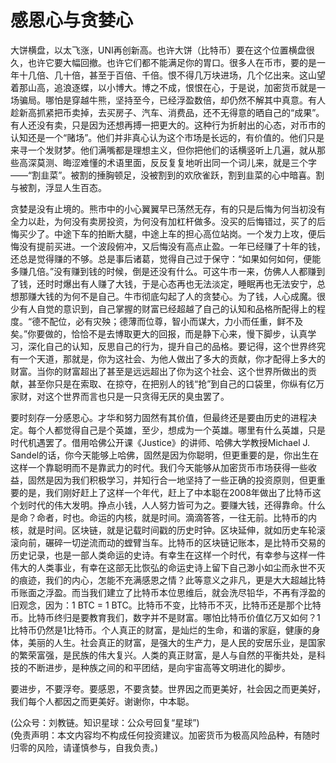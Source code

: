# 感恩心与贪婪心

大饼横盘，以太飞涨，UNI再创新高。也许大饼（比特币）要在这个位置横盘很久，也许它要大幅回撤。也许它们都不能满足你的胃口。很多人在币市，要的是一年十几倍、几十倍，甚至于百倍、千倍。恨不得几万块进场，几个亿出来。这山望着那山高，追浪逐蝶，以小博大。博之不成，恨恨在心，于是说，加密货币就是一场骗局。哪怕是穿越牛熊，坚持至今，已经浮盈数倍，却仍然不解其中真意。有人趁新高抓紧把币卖掉，去买房子、汽车、消费品，还不无得意的晒自己的“成果”。有人还没有卖，只是因为还想再搏一把更大的。这种行为折射出的心态，对币市的认知还是一个“赌场”。他们并非真心认为这个市场是长远的，有价值的。他们只是来寻一个发财梦。他们满嘴都是理想主义，但你把他们的话横竖听上几遍，就从那些高深莫测、晦涩难懂的术语里面，反反复复地听出同一个词儿来，就是三个字——“割韭菜”。被割的捶胸顿足，没被割到的欢欣雀跃，割到韭菜的心中暗喜。割与被割，浮显人生百态。

贪婪是没有止境的。熊市中的小心翼翼早已荡然无存，有的只是后悔为何当初没有全力以赴，为何没有卖房投资，为何没有加杠杆做多。没买的后悔错过，买了的后悔买少了。中途下车的拍断大腿，中途上车的担心高位站岗。一个发力上攻，便后悔没有提前买进。一个波段俯冲，又后悔没有高点止盈。一年已经赚了十年的钱，还总是觉得赚的不够。总是事后诸葛，觉得自己过于保守：“如果如何如何，便能多赚几倍。”没有赚到钱的时候，倒是还没有什么。可这牛市一来，仿佛人人都赚到了钱，还时时爆出有人赚了大钱，于是心态再也无法淡定，睡眠再也无法安宁，总想那赚大钱的为何不是自己。牛市彻底勾起了人的贪婪心。为了钱，人心成魔。很少有人自觉的意识到，自己掌握的财富已经超越了自己的认知和品格所配得上的程度。“德不配位，必有灾殃；德薄而位尊，智小而谋大，力小而任重，鲜不及矣。”你要做的，恰恰不是去博取更大的回报，而是静下心来，慢下脚步，认真学习，深化自己的认知，反思自己的行为，提升自己的品格。要记得，这个世界终究有一个天道，那就是，你为这社会、为他人做出了多大的贡献，你才配得上多大的财富。当你的财富超出了甚至是远远超出了你为这个社会、这个世界所做出的贡献，甚至你只是在索取、在掠夺，在把别人的钱“抢”到自己的口袋里，你纵有亿万家财，对这个世界而言也只是一只贪得无厌的臭虫罢了。

要时刻存一分感恩心。才华和努力固然有其价值，但最终还是要由历史的进程决定。每个人都觉得自己是个英雄，至少，想成为一个英雄。哪里有什么英雄，只是时代机遇罢了。借用哈佛公开课《Justice》的讲师、哈佛大学教授Michael J. Sandel的话，你今天能够上哈佛，固然是因为你聪明，但更重要的是，你出生在这样一个靠聪明而不是靠武力的时代。我们今天能够从加密货币市场获得一些收益，固然是因为我们积极学习，并知行合一地坚持了一些正确的投资原则，但更重要的是，我们刚好赶上了这样一个年代，赶上了中本聪在2008年做出了比特币这个划时代的伟大发明。挣点小钱，人人努力皆可为之。要赚大钱，还得靠命。什么是命？命者，时也。命运的内核，就是时间。滴滴答答，一往无前。比特币的内核，就是时间。区块链，就是记载时间戳的历史时钟。区块延伸，就如历史车轮滚滚向前，碾碎一切逆流而动的螳臂当车。比特币的区块链记账本，是比特币交易的历史记录，也是一部人类命运的史诗。有幸生在这样一个时代，有幸参与这样一件伟大的人类事业，有幸在这部无比恢弘的命运史诗上留下自己渺小如尘而永世不灭的痕迹，我们的内心，怎能不充满感恩之情？此等意义之非凡，更是大大超越比特币账面之浮盈。而当我们建立了比特币本位思维后，就会洗尽铅华，不再有浮盈的旧观念，因为：1 BTC = 1 BTC。比特币不变，比特币不灭，比特币还是那个比特币。比特币终归是要教育我们，数字并不是财富。哪怕比特币价值亿万又如何？1比特币仍然是1比特币。个人真正的财富，是灿烂的生命，和谐的家庭，健康的身体，美丽的人生。社会真正的财富，是强大的生产力，是人民的安居乐业，是国家的繁荣富强，是民族的伟大复兴。人类的真正财富，是人与自然的平衡共处，是科技的不断进步，是种族之间的和平团结，是向宇宙高等文明进化的脚步。

要进步，不要浮夸。要感恩，不要贪婪。世界因之而更美好，社会因之而更美好，我们每个人都因之而更美好。谢谢你，中本聪。

(公众号：刘教链。知识星球：公众号回复“星球”) \
(免责声明：本文内容均不构成任何投资建议。加密货币为极高风险品种，有随时归零的风险，请谨慎参与，自我负责。)
